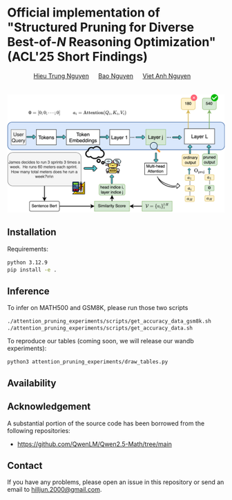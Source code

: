 # Official implementation of "Structured Pruning for Diverse Best-of-$N$ Reasoning Optimization" (ACL'25 Short Findings)

<div align="center">
  <a href="https://hieunt91.github.io/" target="_blank">Hieu&nbsp;Trung&nbsp;Nguyen</a> &emsp;
  <a href="https://nguyenngocbaocmt02.github.io/" target="_blank">Bao&nbsp;Nguyen</a> &emsp;
  <a href="https://www.vietanhnguyen.net/" target="_blank">Viet&nbsp;Anh&nbsp;Nguyen</a> &emsp;
  <br> <br>
</div>
<br>

<div align="center">
    <img width="600" alt="teaser" src="assets/main_figure.png"/>
</div>

<!-- 
Details of algorithms and experimental results can be found in [our paper](https://arxiv.org/abs/2405.14352):
```bibtex
@article{bui2024explaining,
  title={Explaining Graph Neural Networks via Structure-aware Interaction Index},
  author={Bui, Ngoc and Nguyen, Hieu Trung and Nguyen, Viet Anh and Ying, Rex},
  booktitle={International Conference on Machine Learning},
  organization={PMLR},
  year={2024}
}
```
Please consider citing this paper if it is helpful for you. -->

## Installation

Requirements:

```sh
python 3.12.9
pip install -e .
```


## Inference
To infer on MATH500 and GSM8K, please run those two scripts
```
./attention_pruning_experiments/scripts/get_accuracy_data_gsm8k.sh
./attention_pruning_experiments/scripts/get_accuracy_data.sh
```

To reproduce our tables (coming soon, we will release our wandb experiments): 
```
python3 attention_pruning_experiments/draw_tables.py
```

## Availability

## Acknowledgement

A substantial portion of the source code has been borrowed from the following repositories:

- https://github.com/QwenLM/Qwen2.5-Math/tree/main
## Contact

If you have any problems, please open an issue in this repository or send an email to [hilljun.2000@gmail.com](mailto:hilljun.2000@gmail.com).